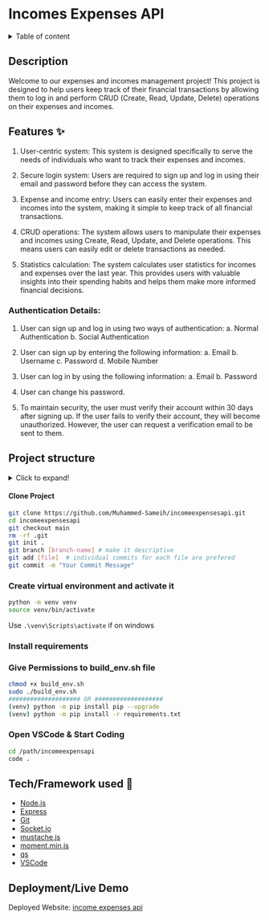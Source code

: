 # Incomes Expenses API

<details>
<summary>Table of content</summary>

- [Description](#description)
- [Features ✨](#features-)
- [Screenshots 🖵](#screenshots-)
- [Project structure](#project-structure)
- [Installation 📥](#installation-)
- [How to use](#how-to-use)
- [Tech/Framework used 🧰](#techframework-used-)
- [Deployment/Live Demo](#deploymentlive-demo)
</details>

## Description

Welcome to our expenses and incomes management project! This project is designed to help users keep track of their financial transactions by allowing them to log in and perform CRUD (Create, Read, Update, Delete) operations on their expenses and incomes.

## Features ✨

1. User-centric system: This system is designed specifically to serve the needs of individuals who want to track their expenses and incomes.

2. Secure login system: Users are required to sign up and log in using their email and password before they can access the system.

3. Expense and income entry: Users can easily enter their expenses and incomes into the system, making it simple to keep track of all financial transactions.

4. CRUD operations: The system allows users to manipulate their expenses and incomes using Create, Read, Update, and Delete operations. This means users can easily edit or delete transactions as needed.

5. Statistics calculation: The system calculates user statistics for incomes and expenses over the last year. This provides users with valuable insights into their spending habits and helps them make more informed financial decisions.

### Authentication Details:

1. User can sign up and log in using two ways of authentication:
   a. Normal Authentication
   b. Social Authentication

2. User can sign up by entering the following information:
   a. Email
   b. Username
   c. Password
   d. Mobile Number

3. User can log in by using the following information:
   a. Email
   b. Password

4. User can change his password.

5. To maintain security, the user must verify their account within 30 days after signing up. If the user fails to verify their account, they will become unauthorized. However, the user can request a verification email to be sent to them.

## Project structure

<details>
<summary>Click to expand!</summary>

```bash
## Project Structure

├── authentication
│   ├── admin.py
│   ├── apps.py
│   ├── __init__.py
│   ├── models.py
│   ├── renderers.py
│   ├── serializers.py
│   ├── tests
│   │   ├── __init__.py
│   │   ├── test_model.py
│   │   ├── test_setup.py
│   │   └── test_views.py
│   ├── tests.py
│   ├── urls.py
│   ├── utils.py
│   └── views.py
├── expenses
│   ├── admin.py
│   ├── apps.py
│   ├── __init__.py
│   ├── models.py
│   ├── permissions.py
│   ├── serializers.py
│   ├── tests.py
│   ├── urls.py
│   └── views.py
├── incomeexpensesapis
│   ├── asgi.py
│   ├── __init__.py
│   ├── settings.py
│   ├── urls.py
│   └── wsgi.py
├── incomes
│   ├── admin.py
│   ├── apps.py
│   ├── __init__.py
│   ├── models.py
│   ├── serializers.py
│   ├── tests.py
│   ├── urls.py
│   └── views.py
├── manage.py
├── requirements.txt
├── social_auth
│   ├── admin.py
│   ├── apps.py
│   ├── facebook.py
│   ├── google.py
│   ├── __init__.py
│   ├── models.py
│   ├── register.py
│   ├── serializers.py
│   ├── tests.py
│   ├── twitterhelper.py
│   ├── urls.py
│   └── views.py
└── userstats
    ├── admin.py
    ├── apps.py
    ├── __init__.py
    ├── models.py
    ├── tests.py
    ├── urls.py
    └── views.py



```

</details>

#### Clone Project

```bash
git clone https://github.com/Muhammed-Sameih/incomeexpensesapi.git
cd incomeexpensesapi
git checkout main
rm -rf .git
git init .
git branch [branch-name] # make it descriptive
git add [file]  # individual commits for each file are prefered
git commit -m "Your Commit Message"
```

### Create virtual environment and activate it

```bash
python -m venv venv
source venv/bin/activate
```

Use `.\venv\Scripts\activate` if on windows

### Install requirements

### Give Permissions to build_env.sh file

```bash
chmod +x build_env.sh
sudo ./build_env.sh
#################### OR ###################
(venv) python -m pip install pip --upgrade
(venv) python -m pip install -r requirements.txt
```

### Open VSCode & Start Coding

```bash
cd /path/incomeexpensapi
code .
```

## Tech/Framework used 🧰

- [Node.js](https://nodejs.org/en/)
- [Express](https://expressjs.com/)
- [Git](https://git-scm.com/)
- [Socket.io](https://socket.io/)
- [mustache.js](https://github.com/janl/mustache.js)
- [moment.min.js](https://momentjs.com/)
- [qs](https://cdnjs.com/libraries/qs)
- [VSCode](https://code.visualstudio.com/)

## Deployment/Live Demo

Deployed Website: [income expenses api]()
